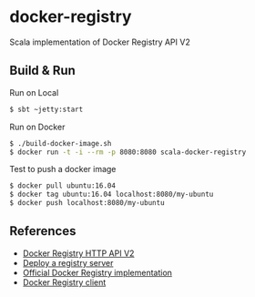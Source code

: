 # docker-registry

Scala implementation of Docker Registry API V2

## Build & Run

Run on Local

```sh
$ sbt ~jetty:start
```

Run on Docker

```sh
$ ./build-docker-image.sh
$ docker run -t -i --rm -p 8080:8080 scala-docker-registry
```

Test to push a docker image

```sh
$ docker pull ubuntu:16.04
$ docker tag ubuntu:16.04 localhost:8080/my-ubuntu
$ docker push localhost:8080/my-ubuntu
```

## References

- [Docker Registry HTTP API V2](https://docs.docker.com/registry/spec/api/)
- [Deploy a registry server](https://docs.docker.com/registry/deploying/)
- [Official Docker Registry implementation](https://github.com/distribution/distribution/tree/main/registry)
- [Docker Registry client](https://github.com/heroku/docker-registry-client)
